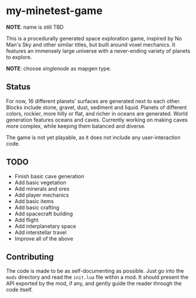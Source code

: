 # my-minetest-game
**NOTE**: name is still TBD

This is a procedurally generated space exploration game, inspired by No Man's
Sky and other similar titles, but built around voxel mechanics. It features an
immensely large universe with a never-ending variety of planets to explore.

**NOTE**: choose *singlenode* as mapgen type.

## Status
For now, 16 different planets' surfaces are generated next to each other. Blocks
include stone, gravel, dust, sediment and liquid. Planets of different colors,
rockier, more hilly or flat, and richer in oceans are generated. World
generation features oceans and caves. Currently working on making caves more
complex, while keeping them balanced and diverse.

The game is not yet playable, as it does not include any user-interaction code.

## TODO
 * Finish basic cave generation
 * Add basic vegetation
 * Add minerals and ores
 * Add player mechanics
 * Add basic items
 * Add basic crafting
 * Add spacecraft building
 * Add flight
 * Add interplanetary space
 * Add interstellar travel
 * Improve all of the above

## Contributing
The code is made to be as self-documenting as possible. Just go into the `mods`
directory and read the `init.lua` file within a mod. It should present the API
exported by the mod, if any, and gently guide the reader through the code
itself.
